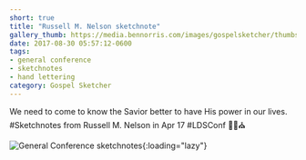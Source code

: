 ```yaml
---
short: true
title: "Russell M. Nelson sketchnote"
gallery_thumb: https://media.bennorris.com/images/gospelsketcher/thumbs/apr-17-1-nelson.jpg
date: 2017-08-30 05:57:12-0600
tags:
- general conference
- sketchnotes
- hand lettering
category: Gospel Sketcher
---
```


We need to come to know the Savior better to have His power in our lives. #Sketchnotes from Russell M. Nelson in Apr 17 #LDSConf ✍🏼⛪️

![General Conference sketchnotes](https://media.bennorris.com/images/gospelsketcher/general-conference/apr-2017/apr-17-1-nelson.jpg){:loading="lazy"}

